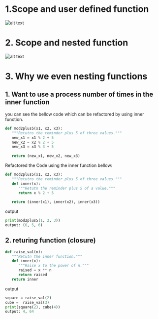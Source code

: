 # 1.Scope and user defined function
![alt text](https://github.com/upalr/Python-camp/blob/master/1.Python%20Data%20Science%20Toolbox%20(Part%201)/2%20Default%20arguments%2C%20variable-(args%2C%20kwargs)/1.Scope%20and%20user%20defined%20function.PNG "Logo Title Text 1")


# 2. Scope and nested function
![alt text](https://github.com/upalr/Python-camp/blob/master/1.Python%20Data%20Science%20Toolbox%20(Part%201)/2%20Default%20arguments%2C%20variable-(args%2C%20kwargs)/2.Scope%20and%20nested%20function.PNG "Logo Title Text 1")



# 3. Why we even nesting functions

## 1. Want to use a process number of times in the inner function
you can see the bellow code which can be refactored by using inner function.

```python
def mod2plus5(x1, x2, x3):
   """Retutns the reminder plus 5 of three values."""   
   new_x1 = x1 % 2 + 5
   new_x2 = x2 % 2 + 5
   new_x3 = x3 % 3 + 5
   
   return (new_x1, new_x2, new_x3)
```

Refactored the Code using the inner function bellow:

```python
def mod2plus5(x1, x2, x3):
   """Retutns the reminder plus 5 of three values."""   
   def inner(x):
      """Retutn the reminder plus 5 of a value."""   
      return x % 2 + 5
   
   return (inner(x1), inner(x2), inner(x3))
```
output
```python
print(mod2plus5(1, 2, 3))
output: (6, 5, 6)
```

## 2. returing function (closure)

```python
def raise_val(n):
   """Retutn the inner function."""   
   def inner(x):
      """Raise x to the power of n."""   
      raised = x ** n
      return raised
   return inner 
```
output
```python
square = raise_val(2)
cube =  raise_val(3)
print(square(2), cube(4))
output: 4, 64
```
